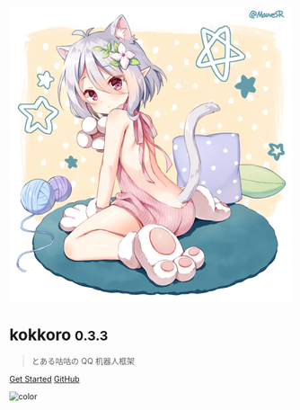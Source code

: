 ![logo](assets/images/pixiv/74237509.jpg ':size=260')

# kokkoro <small>0.3.3</small>

> とある咕咕の QQ 机器人框架

[Get Started](guide/start)
[GitHub](https://github.com/kokkorojs/kokkoro/)

![color](#ffffff)
